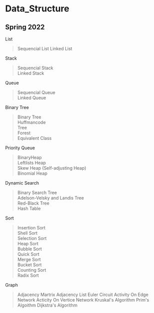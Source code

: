 # Data_Structure

## Spring 2022

List
>Sequencial List
Linked List

Stack
>Sequencial Stack  
Linked Stack

Queue
>Sequencial Queue  
Linked Queue

Binary Tree
>Binary Tree  
Huffmancode  
Tree  
Forest  
Equivalent Class  

Priority Queue
>BinaryHeap  
Leftlists Heap  
Skew Heap (Self-adjusting Heap)  
Binomial Heap

Dynamic Search
>Binary Search Tree  
Adelson-Velsky and Landis Tree  
Red-Black Tree  
Hash Table  

Sort
>Insertion Sort  
Shell Sort  
Selection Sort  
Heap Sort  
Bubble Sort  
Quick Sort  
Merge Sort  
Bucket Sort  
Counting Sort  
Radix Sort  

Graph
>Adjacency Martrix
Adjacency List
Euler Circuit
Activity On Edge Network
Acticity On Vertice Network
Kruskal's Algorithm
Prim's Algoithm
Dijkstra's Algorithm


